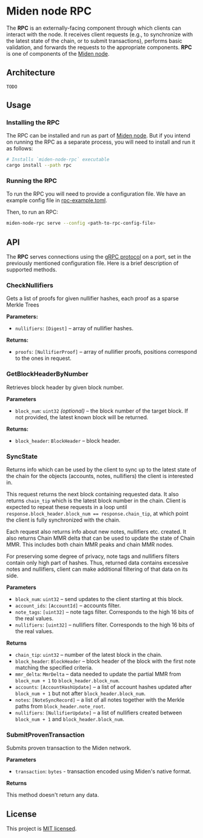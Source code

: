 # Miden node RPC

The **RPC** is an externally-facing component through which clients can interact with the node. It receives client requests 
(e.g., to synchronize with the latest state of the chain, or to submit transactions), performs basic validation, 
and forwards the requests to the appropriate components.
**RPC** is one of components of the [Miden node](..).

## Architecture

`TODO`

## Usage

### Installing the RPC

The RPC can be installed and run as part of [Miden node](../README.md#installing-the-node).
But if you intend on running the RPC as a separate process, you will need to install and run it as follows:

```sh
# Installs `miden-node-rpc` executable
cargo install --path rpc
```

### Running the RPC

To run the RPC you will need to provide a configuration file. We have an example config file in [rpc-example.toml](rpc-example.toml).

Then, to run an RPC:

```sh
miden-node-rpc serve --config <path-to-rpc-config-file>
```

## API

The **RPC** serves connections using the [gRPC protocol](https://grpc.io) on a port, set in the previously mentioned configuration file. 
Here is a brief description of supported methods.

### CheckNullifiers

Gets a list of proofs for given nullifier hashes, each proof as a sparse Merkle Trees

**Parameters:**

* `nullifiers`: `[Digest]` – array of nullifier hashes.

**Returns:**

* `proofs`: `[NullifierProof]` – array of nullifier proofs, positions correspond to the ones in request.

### GetBlockHeaderByNumber

Retrieves block header by given block number.

**Parameters**

* `block_num`: `uint32` *(optional)* – the block number of the target block. If not provided, the latest known block will be returned.

**Returns:**

* `block_header`: `BlockHeader` – block header.

### SyncState

Returns info which can be used by the client to sync up to the latest state of the chain
for the objects (accounts, notes, nullifiers) the client is interested in.

This request returns the next block containing requested data. It also returns `chain_tip` which is the latest block number in the chain. 
Client is expected to repeat these requests in a loop until `response.block_header.block_num == response.chain_tip`, at which point the client is fully synchronized with the chain.

Each request also returns info about new notes, nullifiers etc. created. It also returns Chain MMR delta that can be used to update the state of Chain MMR. 
This includes both chain MMR peaks and chain MMR nodes.

For preserving some degree of privacy, note tags and nullifiers filters contain only high part of hashes. Thus, returned data
contains excessive notes and nullifiers, client can make additional filtering of that data on its side.

**Parameters**

* `block_num`: `uint32` – send updates to the client starting at this block.
* `account_ids`: `[AccountId]` – accounts filter.
* `note_tags`: `[uint32]` – note tags filter. Corresponds to the high 16 bits of the real values. 
* `nullifiers`: `[uint32]` – nullifiers filter. Corresponds to the high 16 bits of the real values.

**Returns**

* `chain_tip`: `uint32` – number of the latest block in the chain.
* `block_header`: `BlockHeader` – block header of the block with the first note matching the specified criteria.
* `mmr_delta`: `MmrDelta` – data needed to update the partial MMR from `block_num + 1` to `block_header.block_num`.
* `accounts`: `[AccountHashUpdate]` – a list of account hashes updated after `block_num + 1` but not after `block_header.block_num`.
* `notes`: `[NoteSyncRecord]` – a list of all notes together with the Merkle paths from `block_header.note_root`.
* `nullifiers`: `[NullifierUpdate]` – a list of nullifiers created between `block_num + 1` and `block_header.block_num`.

### SubmitProvenTransaction

Submits proven transaction to the Miden network.

**Parameters**

* `transaction`: `bytes` - transaction encoded using Miden's native format.

**Returns**

This method doesn't return any data.

## License
This project is [MIT licensed](../LICENSE).
